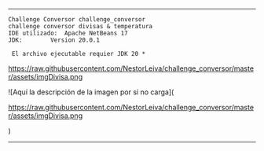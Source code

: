 -------------------------------------------------------------------------------------------------------------

	Challenge Conversor challenge_conversor
	challenge conversor divisas & temperatura
 	IDE utilizado:	Apache NetBeans 17
	JDK:		Version 20.0.1

	 El archivo ejecutable requier JDK 20 * 

  https://raw.githubusercontent.com/NestorLeiva/challenge_conversor/master/assets/imgDivisa.png

<span>![</span><span>Aquí la descripción de la imagen por si no carga</span><span>]</span><span>(</span><span>

https://raw.githubusercontent.com/NestorLeiva/challenge_conversor/master/assets/imgDivisa.png

</span><span>)</span>


-------------------------------------------------------------------------------------------------------------



